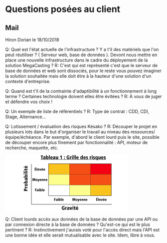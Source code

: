 # Questions posées au client

## Mail

Hiron Dorian le 18/10/2018

Q: Quel est l'état actuelle de l'infrastructure ? Y a t'il des matériels que l'on peut réutiliser ? ( Serveur web, base de données ). Devont nous mettre en place une nouvelle infrastructure dans le cadre du déployement de la solution MegaCasting ?
R: C'est qui est représenté c'est que le serveur de base de données et web sont dissociés, pour le reste vous pouvez imaginer la solution souhaitée mais elle doit être à la hauteur d'une solution d'un contexte d'entreprise.

Q: Quand est t'il de la contrainte d'adaptibilité à un fonctionnement à long terme ? Certaines technologie doivent elles être évitées ?
R: À vous de juger et défendre vos choix !

Q: Un exemple de liste de référentiels ?
R: Type de contrat : CDD, CDI, Stage, Alternance...

Q:  Lotissement / évaluation des risques Késako ?
R:  Découper le projet en plusieurs lots dans le but d'organiser le travail au niveau des ressources/équipe/échéance. Par exemple, d'abord le client lourd puis le site, possible de découper encore plus finement par fonctionnalité : API, moteur de recherche, maquette, etc.
  
![IMG001](./src/img/risk_1.jpg)

Q: Client lourds accès aux données de la base de données par une API ou par connexion directe à la base de données ? Qu'est-ce qui est le plus pertinent ?
R: Instinctivement j'aurais voté pour l'accès direct mais l'API est une bonne idée et elle serait mutualisable avec le site. Idem, libre à vous.